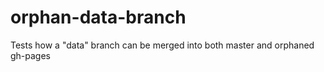 # orphan-data-branch
Tests how a "data" branch can be merged into both master and orphaned gh-pages
